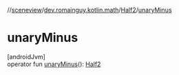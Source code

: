//[sceneview](../../../index.md)/[dev.romainguy.kotlin.math](../index.md)/[Half2](index.md)/[unaryMinus](unary-minus.md)

# unaryMinus

[androidJvm]\
operator fun [unaryMinus](unary-minus.md)(): [Half2](index.md)
